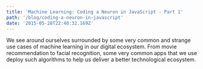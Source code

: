 ```yaml
---
title: 'Machine Learning: Coding a Neuron in JavaScript - Part 1'
path: '/blog/coding-a-neuron-in-javascript'
date: '2015-05-28T22:40:32.169Z'
---
```


We see around ourselves surrounded by some very common and strange use cases 
of machine learning in our digital ecosystem. From movie recommendation to facial recognition, 
some very common apps that we use deploy such algorithms to help us deliver 
a better technological ecosystem. 